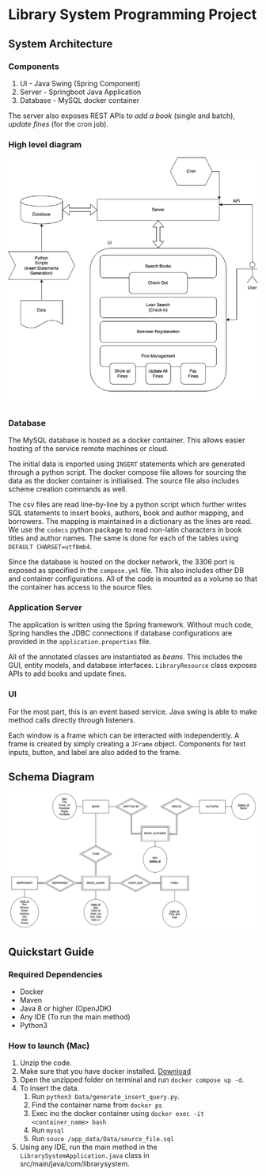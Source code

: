 # Library System Programming Project
## System Architecture
### Components
1. UI - Java Swing (Spring Component)
2. Server - Springboot Java Application
3. Database - MySQL docker container

The server also exposes REST APIs to *add a book* (single and batch), *update fines* (for the cron job).

### High level diagram
![HLD](image.png)

### Database
The MySQL database is hosted as a docker container. This allows easier hosting of the service remote machines or cloud.

The initial data is imported using `INSERT` statements which are generated through a python script. The docker compose file allows for sourcing the data as the docker container is initialised. The source file also includes scheme creation commands as well.

The csv files are read line-by-line by a python script which further writes SQL statements to insert books, authors, book and author mapping, and borrowers. The mapping is maintained in a dictionary as the lines are read. We use the `codecs` python package to read non-latin characters in book titles and author names. The same is done for each of the tables using `DEFAULT CHARSET=utf8mb4`.

Since the database is hosted on the docker network, the 3306 port is exposed as specified in the `compose.yml` file. This also includes other DB and container configurations. All of the code is mounted as a volume so that the container has access to the source files.

### Application Server
The application is written using the Spring framework. Without much code, Spring handles the JDBC connections if database configurations are provided in the `application.properties` file.

All of the annotated classes are instantiated as *beans*. This includes the GUI, entity models, and database interfaces. `LibraryResource` class exposes APIs to add books and update fines.

### UI
For the most part, this is an event based service. Java swing is able to make method calls directly through listeners.

Each window is a frame which can be interacted with independently. A frame is created by simply creating a `JFrame` object. Components for text inputs, button, and label are also added to the frame.

## Schema Diagram
![Schema](image-1.png)

## Quickstart Guide
### Required Dependencies
* Docker
* Maven
* Java 8 or higher (OpenJDK)
* Any IDE (To run the main method)
* Python3

### How to launch (Mac)
1. Unzip the code.
2. Make sure that you have docker installed. [Download](https://www.docker.com/products/personal/)
3. Open the unzipped folder on terminal and run `docker compose up -d`.
4. To insert the data.
    1. Run `python3 Data/generate_insert_query.py`.
    2. Find the container name from `docker ps`
    3. Exec ino the docker container using `docker exec -it <container_name> bash`
    4. Run `mysql`
    5. Run `souce /app_data/Data/source_file.sql`
5. Using any IDE, run the main method in the `LibrarySystemApplication.java` class in src/main/java/com/librarysystem.
